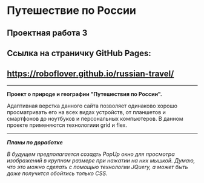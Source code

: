 # Путешествие по России

## Проектная работа 3

## Ссылка на страничку GitHub Pages:

## https://roboflover.github.io/russian-travel/

---

**Проект о природе и географии "Путешествия по России".**

Адаптивная верстка данного сайта позволяет одинаково хорошо просматривать его на всех видах устройств, от планшетов и смартфонов до ноутбуков и персональных компьютеров.
В данном проекте применяются технологиии grid и flex.

---

**_Планы по доработке_**

_В будущем предполагается созадть PopUp окно для просмотра изображений в крупном размере при нажатии на них мышкой. Думаю, что это можно сделать с помощью технологии JQuery, а может быть даже получится обойтись только CSS._
